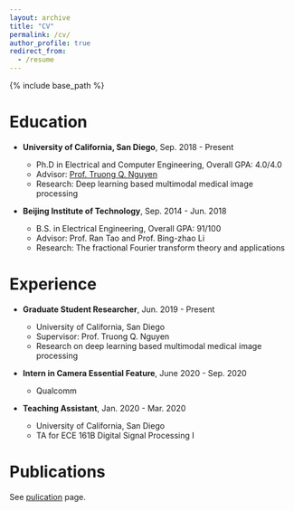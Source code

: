 ```yaml
---
layout: archive
title: "CV"
permalink: /cv/
author_profile: true
redirect_from:
  - /resume
---
```


{% include base_path %}

Education
======
* **University of California, San Diego**, Sep. 2018 - Present
  * Ph.D in Electrical and Computer Engineering, Overall GPA: 4.0/4.0
  * Advisor: [Prof. Truong Q. Nguyen](http://jacobsschool.ucsd.edu/faculty/faculty_bios/index.sfe?fmp_recid=48)
  * Research: Deep learning based multimodal medical image processing

* **Beijing Institute of Technology**, Sep. 2014 - Jun. 2018
  * B.S. in Electrical Engineering, Overall GPA: 91/100
  * Advisor: Prof. Ran Tao and Prof. Bing-zhao Li 
  * Research: The fractional Fourier transform theory and applications


Experience
======
* **Graduate Student Researcher**, Jun. 2019 - Present
  * University of California, San Diego
  * Supervisor: Prof. Truong Q. Nguyen
  * Research on deep learning based multimodal medical image processing

* **Intern in Camera Essential Feature**, June 2020 - Sep. 2020
  * Qualcomm
  
* **Teaching Assistant**, Jan. 2020 - Mar. 2020
  * University of California, San Diego
  * TA for ECE 161B Digital Signal Processing I
  

Publications
======
See [pulication](https://yiqian-wang.github.io/publications) page.
